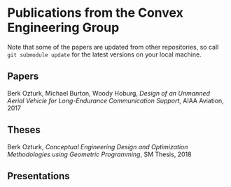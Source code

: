 # Publications from the Convex Engineering Group

Note that some of the papers are updated from other repositories, so call ```git submodule update``` for the latest versions on your local machine. 

## Papers
Berk Ozturk, Michael Burton, Woody Hoburg, *Design of an Unmanned Aerial Vehicle for Long-Endurance Communication Support*, AIAA Aviation, 2017
## Theses
Berk Ozturk, *Conceptual Engineering Design and Optimization Methodologies using Geometric Programming*, SM Thesis, 2018

## Presentations

